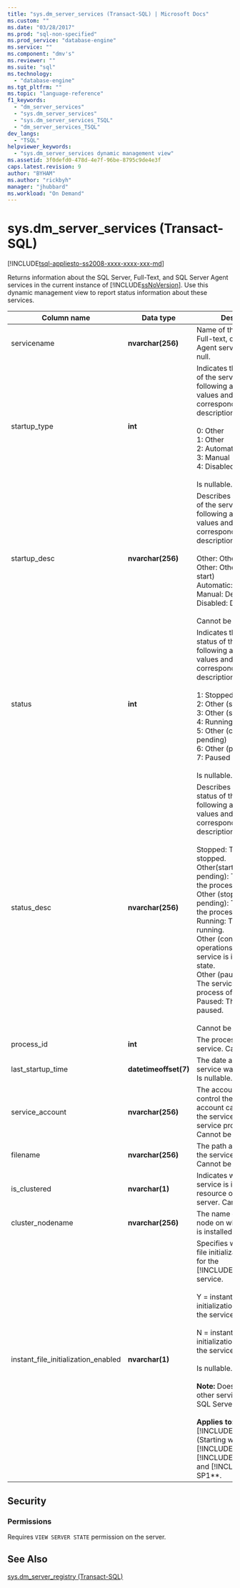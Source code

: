 ```yaml
---
title: "sys.dm_server_services (Transact-SQL) | Microsoft Docs"
ms.custom: ""
ms.date: "03/28/2017"
ms.prod: "sql-non-specified"
ms.prod_service: "database-engine"
ms.service: ""
ms.component: "dmv's"
ms.reviewer: ""
ms.suite: "sql"
ms.technology: 
  - "database-engine"
ms.tgt_pltfrm: ""
ms.topic: "language-reference"
f1_keywords: 
  - "dm_server_services"
  - "sys.dm_server_services"
  - "sys.dm_server_services_TSQL"
  - "dm_server_services_TSQL"
dev_langs: 
  - "TSQL"
helpviewer_keywords: 
  - "sys.dm_server_services dynamic management view"
ms.assetid: 3f0defd0-478d-4e7f-96be-8795c9de4e3f
caps.latest.revision: 9
author: "BYHAM"
ms.author: "rickbyh"
manager: "jhubbard"
ms.workload: "On Demand"
---
```

# sys.dm_server_services (Transact-SQL)
[!INCLUDE[tsql-appliesto-ss2008-xxxx-xxxx-xxx-md](../../includes/tsql-appliesto-ss2008-xxxx-xxxx-xxx-md.md)]

  Returns information about the SQL Server, Full-Text, and SQL Server Agent services in the current instance of [!INCLUDE[ssNoVersion](../../includes/ssnoversion-md.md)]. Use this dynamic management view to report status information about these services.  
  
 
|Column name|Data type|Description|  
|-----------------|---------------|-----------------|  
|servicename|**nvarchar(256)**|Name of the SQL Server, Full-text, or SQL Server Agent service. Cannot be null.|  
|startup_type|**int**|Indicates the start mode of the service. The following are the possible values and their corresponding descriptions.<br /><br /> 0: Other<br />1: Other<br />2: Automatic<br />3: Manual<br />4: Disabled<br /><br /> Is nullable.|  
|startup_desc|**nvarchar(256)**|Describes the start mode of the service. The following are the possible values and their corresponding descriptions.<br /><br /> Other: Other (boot start)<br />Other: Other (system start)<br />Automatic: Auto start<br />Manual: Demand start<br />Disabled: Disabled<br /><br /> Cannot be null.|  
|status|**int**|Indicates the current status of the service. The following are the possible values and their corresponding descriptions.<br /><br /> 1: Stopped<br />2: Other (start pending)<br />3: Other (stop pending)<br />4: Running<br />5: Other (continue pending)<br />6: Other (pause pending)<br />7: Paused<br /><br /> Is nullable.|  
|status_desc|**nvarchar(256)**|Describes the current status of the service. The following are the possible values and their corresponding descriptions.<br /><br /> Stopped: The service is stopped.<br />Other(start operation pending): The service is in the process of starting.<br />Other (stop operation pending): The service is in the process of stopping.<br />Running: The service is running.<br />Other (continue operations pending): The service is in a pending state.<br />Other (pause pending): The service is in the process of pausing.<br />Paused: The service is paused.<br /><br /> Cannot be null.|  
|process_id|**int**|The process ID of the service. Cannot be null.|  
|last_startup_time|**datetimeoffset(7)**|The date and time the service was last started. Is nullable.|  
|service_account|**nvarchar(256)**|The account authorized to control the service. This account can start or stop the service, or modify service properties. Cannot be null.|  
|filename|**nvarchar(256)**|The path and filename of the service executable. Cannot be null.|  
|is_clustered|**nvarchar(1)**|Indicates whether the service is installed as a resource of a clustered server. Cannot be null.|  
|cluster_nodename|**nvarchar(256)**|The name of the cluster node on which the service is installed. Is nullable.|
|instant_file_initialization_enabled|**nvarchar(1)**|Specifies whether instant file initialization is enabled for the [!INCLUDE[ssDEnoversion](../../includes/ssdenoversion-md.md)] service.<br /><br />Y = instant file initialization is enabled for the service.<br /><br />N = instant file initialization is disabled for the service.<br /><br /> Is nullable.<br /><br /> **Note:** Does not apply to other services such as the SQL Server Agent.<br /><br /> **Applies to:** [!INCLUDE[ssNoVersion](../../includes/ssnoversion-md.md)] (Starting with [!INCLUDE[sssql11](../../includes/sssql11-md.md)] SP4, [!INCLUDE[ssSQL14](../../includes/sssql14-md.md)] SP2, and [!INCLUDE[ssSQL15](../../includes/sssql15-md.md)] SP1**.|  

## Security  
  
### Permissions  
 Requires `VIEW SERVER STATE` permission on the server.  
  
## See Also  
 [sys.dm_server_registry &#40;Transact-SQL&#41;](../../relational-databases/system-dynamic-management-views/sys-dm-server-registry-transact-sql.md)  
  
